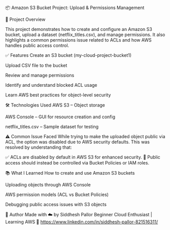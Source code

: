 📦 Amazon S3 Bucket Project: Upload & Permissions Management

📁 Project Overview

This project demonstrates how to create and configure an Amazon S3 bucket, upload a dataset (netflix_titles.csv), and manage permissions. It also highlights a common permissions issue related to ACLs and how AWS handles public access control.

✅ Features
Create an S3 bucket (my-cloud-project-bucket1)

Upload CSV file to the bucket

Review and manage permissions

Identify and understand blocked ACL usage

Learn AWS best practices for object-level security

🛠️ Technologies Used
AWS S3 – Object storage

AWS Console – GUI for resource creation and config

netflix_titles.csv – Sample dataset for testing

⚠️ Common Issue Faced
While trying to make the uploaded object public via ACL, the option was disabled due to AWS security defaults. This was resolved by understanding that:

✅ ACLs are disabled by default in AWS S3 for enhanced security.
🔐 Public access should instead be controlled via Bucket Policies or IAM roles.

📚 What I Learned
How to create and use Amazon S3 buckets

Uploading objects through AWS Console

AWS permission models (ACL vs Bucket Policies)

Debugging public access issues with S3 objects

🙌 Author
Made with ☁️ by Siddhesh Pallor
Beginner Cloud Enthusiast | Learning AWS
🔗 https://www.linkedin.com/in/siddhesh-pallor-821516311/


